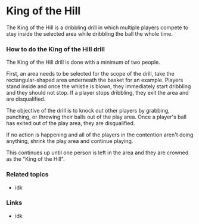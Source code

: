 # King of the Hill

The King of the Hill is a dribbling drill in which multiple players compete to stay inside the selected area while dribbling the ball the whole time.

### How to do the King of the Hill drill
The King of the Hill drill is done with a minimum of two people.

First, an area needs to be selected for the scope of the drill, take the rectangular-shaped area underneath the basket for an example. Players stand inside and once the whistle is blown, they immediately start dribbling and they should not stop. If a player stops dribbling, they exit the area and are disqualified. 

The objective of the drill is to knock out other players by grabbing, punching, or throwing their balls out of the play area. Once a player's ball has exited out of the play area, they are disqualified.

If no action is happening and all of the players in the contention aren't doing anything, shrink the play area and continue playing.

This continues up until one person is left in the area and they are crowned as the "King of the Hill".

### Related topics
- idk
### Links
- idk
<!--stackedit_data:
eyJoaXN0b3J5IjpbLTE0OTg3MDIxNzUsLTQ1NTkwNjAyMV19
-->